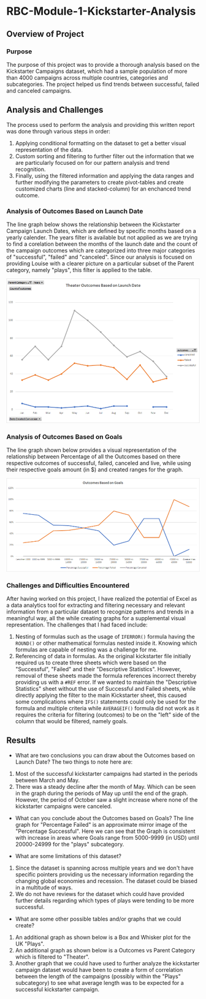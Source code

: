 # RBC-Module-1-Kickstarter-Analysis

## Overview of Project

### Purpose
The purpose of this project was to provide a thorough analysis based on the Kickstarter Campaigns dataset, which had a sample population of more than 4000 campaigns across multiple countries, categories and subcategories. The project helped us find trends between successful, failed and canceled campaigns.

## Analysis and Challenges
The process used to perform the analysis and providing this written report was done through various steps in order:
1. Applying conditional formatting on the dataset to get a better visual representation of the data.
2. Custom sorting and filtering to further filter out the information that we are particularly focused on for our pattern analysis and trend recognition.
3. Finally, using the filtered information and applying the data ranges and further modifying the parameters to create pivot-tables and create customized charts (line and stacked-column) for an enchanced trend outcome.
  
### Analysis of Outcomes Based on Launch Date
The line graph below shows the relationship between the Kickstarter Campaign Launch Dates, which are defined by specific months based on a yearly calender. The years filter is available but not applied as we are trying to find a corelation between the months of the launch date and the count of the campaign outcomes which are categorized into three major categories of "successful", "failed" and "canceled". Since our analysis is focused on providing Louise with a clearer picture on a particular subset of the Parent category, namely "plays", this filter is applied to the table.

![Theater_Outcomes_vs_Launch](Theater_Outcomes_vs_Launch.png)

### Analysis of Outcomes Based on Goals
The line graph shown below provides a visual representation of the relationship between Percentage of all the Outcomes based on there respective outcomes of successful, failed, canceled and live, while using their respective goals amount (in $) and created ranges for the graph.

![Outcomes_vs_Goals](Outcomes_vs_Goals.png)

### Challenges and Difficulties Encountered
After having worked on this project, I have realized the potential of Excel as a data analytics tool for extracting and filtering necessary and relevant information from a particular dataset to recognize patterns and trends in a meaningful way, all the while creating graphs for a supplemental visual representation. The challenges that I had faced include:
1. Nesting of formulas such as the usage of `IFERROR()` formula having the `ROUND()` or other mathematical formulas nested inside it. Knowing which formulas are capable of nesting was a challenge for me.
2. Referencing of data in formulas. As the original kickstarter file initially required us to create three sheets which were based on the "Successful", "Failed" and their "Descriptive Statistics". However, removal of these sheets made the formula references incorrect thereby providing us with a `#REF` error. If we wanted to maintain the "Descriptive Statistics" sheet without the use of Successful and Failed sheets, while directly applying the filter to the main Kickstarter sheet, this caused some complications where `IFS()` statements could only be used for the formula and multiple criteria while `AVERAGEIF()` formula did not work as it requires the criteria for filtering (outcomes) to be on the "left" side of the column that would be filtered, namely goals.

## Results

- What are two conclusions you can draw about the Outcomes based on Launch Date?
The two things to note here are:
1. Most of the successful kickstarter campaigns had started in the periods between March and May.
2. There was a steady decline after the month of May. Which can be seen in the graph during the periods of May up until the end of the graph. However, the period of October saw a slight increase where none of the kickstarter campaigns were canceled.

- What can you conclude about the Outcomes based on Goals?
The line graph for "Percentage Failed" is an approximate mirror image of the "Percentage Successful". Here we can see that the Graph is consistent with increase in areas where Goals range from 5000-9999 (in USD) until 20000-24999 for the "plays" subcategory.

- What are some limitations of this dataset?
1. Since the dataset is spanning across multiple years and we don't have specific pointers providing us the necessary information regarding the changing global economies and recession. The dataset could be biased in a multitude of ways.
2. We do not have reviews for the dataset which could have provided further details regarding which types of plays were tending to be more successful.

- What are some other possible tables and/or graphs that we could create?
1. An additional graph as shown below is a Box and Whisker plot for the UK "Plays".
2. An additional graph as shown below is a Outcomes vs Parent Category which is filtered to "Theater".
3. Another graph that we could have used to further analyze the kickstarter campaign dataset would have been to create a form of correlation between the length of the campaigns (possibly within the "Plays" subcategory) to see what average length was to be expected for a successful kickstarter campaign.
